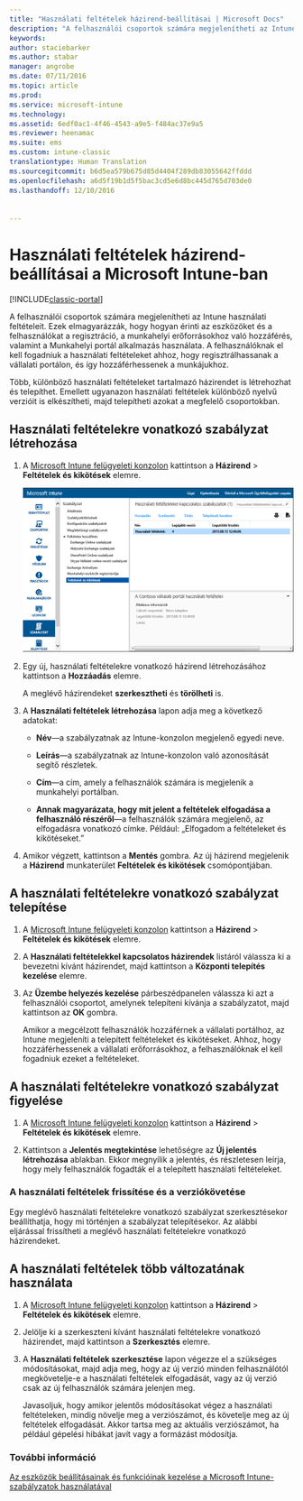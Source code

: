 ```yaml
---
title: "Használati feltételek házirend-beállításai | Microsoft Docs"
description: "A felhasználói csoportok számára megjelenítheti az Intune használati feltételeit. Ezek elmagyarázzák, hogyan érinti az eszközöket és a felhasználókat a regisztráció, a munkahelyi erőforrásokhoz való hozzáférés és a Vállalati portál alkalmazás használata."
keywords: 
author: staciebarker
ms.author: stabar
manager: angrobe
ms.date: 07/11/2016
ms.topic: article
ms.prod: 
ms.service: microsoft-intune
ms.technology: 
ms.assetid: 6edf0ac1-4f46-4543-a9e5-f484ac37e9a5
ms.reviewer: heenamac
ms.suite: ems
ms.custom: intune-classic
translationtype: Human Translation
ms.sourcegitcommit: b6d5ea579b675d85d4404f289db83055642ffddd
ms.openlocfilehash: a6d5f19b1d5f5bac3cd5e6d8bc445d765d703de0
ms.lasthandoff: 12/10/2016


---
```


# <a name="terms-and-condition-policy-settings-in-microsoft-intune"></a>Használati feltételek házirend-beállításai a Microsoft Intune-ban

[!INCLUDE[classic-portal](../includes/classic-portal.md)]

A felhasználói csoportok számára megjelenítheti az Intune használati feltételeit. Ezek elmagyarázzák, hogy hogyan érinti az eszközöket és a felhasználókat a regisztráció, a munkahelyi erőforrásokhoz való hozzáférés, valamint a Munkahelyi portál alkalmazás használata. A felhasználóknak el kell fogadniuk a használati feltételeket ahhoz, hogy regisztrálhassanak a vállalati portálon, és így hozzáférhessenek a munkájukhoz.

Több, különböző használati feltételeket tartalmazó házirendet is létrehozhat és telepíthet. Emellett ugyanazon használati feltételek különböző nyelvű verzióit is elkészítheti, majd telepítheti azokat a megfelelő csoportokban.

## <a name="create-a-terms-and-conditions-policy"></a>Használati feltételekre vonatkozó szabályzat létrehozása

1.  A [Microsoft Intune felügyeleti konzolon](http://manage.microsoft.com) kattintson a **Házirend** &gt; **Feltételek és kikötések** elemre.

    ![Képernyőfelvétel a Feltételek és kikötések szabályzatról](./media/pol-sa-terms-conditions.png)

2.  Egy új, használati feltételekre vonatkozó házirend létrehozásához kattintson a **Hozzáadás** elemre.

    A meglévő házirendeket **szerkesztheti** és **törölheti** is.

3.  A **Használati feltételek létrehozása** lapon adja meg a következő adatokat:

    -   **Név**&mdash;a szabályzatnak az Intune-konzolon megjelenő egyedi neve.

    -   **Leírás**&mdash;a szabályzatnak az Intune-konzolon való azonosítását segítő részletek.

    -   **Cím**&mdash;a cím, amely a felhasználók számára is megjelenik a munkahelyi portálban.

    -   **Annak magyarázata, hogy mit jelent a feltételek elfogadása a felhasználó részéről**&mdash;a felhasználók számára megjelenő, az elfogadásra vonatkozó címke. Például: „Elfogadom a feltételeket és kikötéseket.”

4.  Amikor végzett, kattintson a **Mentés** gombra. Az új házirend megjelenik a **Házirend** munkaterület **Feltételek és kikötések** csomópontjában.

## <a name="deploy-a-terms-and-conditions-policy"></a>A használati feltételekre vonatkozó szabályzat telepítése

1.  A [Microsoft Intune felügyeleti konzolon](http://manage.microsoft.com) kattintson a **Házirend** &gt; **Feltételek és kikötések** elemre.

2.  A **Használati feltételekkel kapcsolatos házirendek** listáról válassza ki a bevezetni kívánt házirendet, majd kattintson a **Központi telepítés kezelése** elemre.

3.  Az **Üzembe helyezés kezelése** párbeszédpanelen válassza ki azt a felhasználói csoportot, amelynek telepíteni kívánja a szabályzatot, majd kattintson az **OK** gombra.

    Amikor a megcélzott felhasználók hozzáférnek a vállalati portálhoz, az Intune megjeleníti a telepített feltételeket és kikötéseket. Ahhoz, hogy hozzáférhessenek a vállalati erőforrásokhoz, a felhasználóknak el kell fogadniuk ezeket a feltételeket.

## <a name="monitor-a-terms-and-conditions-policy"></a>A használati feltételekre vonatkozó szabályzat figyelése

1.  A [Microsoft Intune felügyeleti konzolon](http://manage.microsoft.com) kattintson a **Házirend** &gt; **Feltételek és kikötések** elemre.

2.  Kattintson a **Jelentés megtekintése** lehetőségre az **Új jelentés létrehozása** ablakban. Ekkor megnyílik a jelentés, és részletesen leírja, hogy mely felhasználók fogadták el a telepített használati feltételeket.

### <a name="updates-and-version-control-for-terms-and-conditions"></a>A használati feltételek frissítése és a verziókövetése
Egy meglévő használati feltételekre vonatkozó szabályzat szerkesztésekor beállíthatja, hogy mi történjen a szabályzat telepítésekor. Az alábbi eljárással frissítheti a meglévő használati feltételekre vonatkozó házirendeket.

## <a name="work-with-multiple-versions-of-terms-and-conditions"></a>A használati feltételek több változatának használata

1.  A [Microsoft Intune felügyeleti konzolon](http://manage.microsoft.com) kattintson a **Házirend** &gt; **Feltételek és kikötések** elemre.

2.  Jelölje ki a szerkeszteni kívánt használati feltételekre vonatkozó házirendet, majd kattintson a **Szerkesztés** elemre.

3.  A **Használati feltételek szerkesztése** lapon végezze el a szükséges módosításokat, majd adja meg, hogy az új verzió minden felhasználótól megkövetelje-e a használati feltételek elfogadását, vagy az új verzió csak az új felhasználók számára jelenjen meg.

    Javasoljuk, hogy amikor jelentős módosításokat végez a használati feltételeken, mindig növelje meg a verziószámot, és követelje meg az új feltételek elfogadását. Akkor tartsa meg az aktuális verziószámot, ha például gépelési hibákat javít vagy a formázást módosítja.

### <a name="see-also"></a>További információ
[Az eszközök beállításainak és funkcióinak kezelése a Microsoft Intune-szabályzatok használatával](manage-settings-and-features-on-your-devices-with-microsoft-intune-policies.md)

